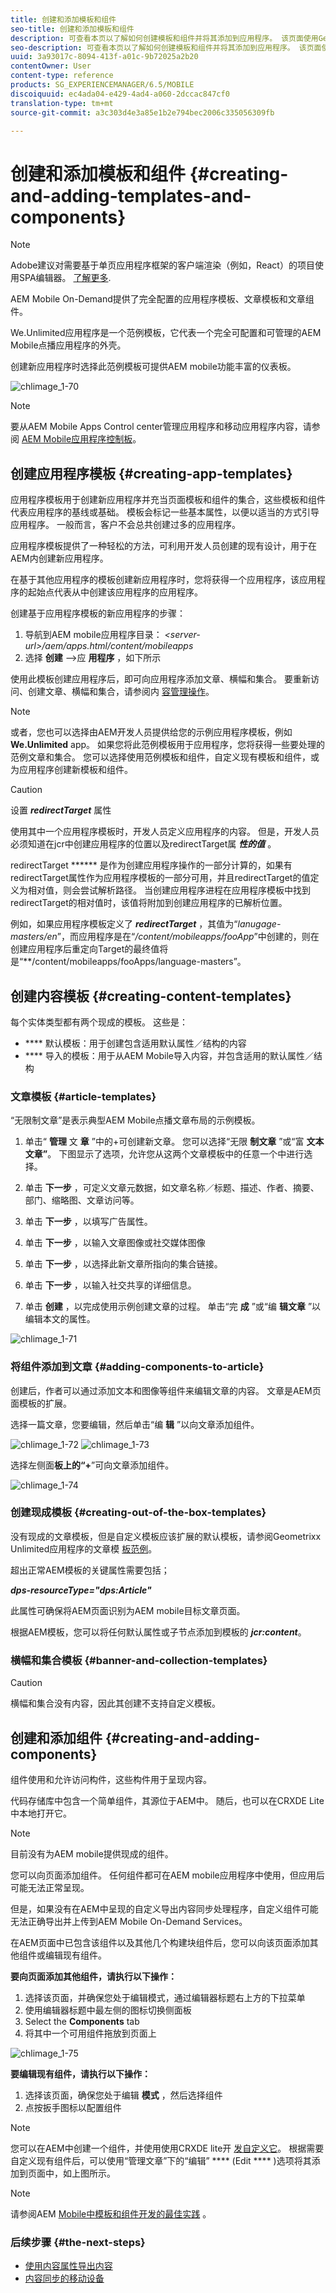 ```yaml
---
title: 创建和添加模板和组件
seo-title: 创建和添加模板和组件
description: 可查看本页以了解如何创建模板和组件并将其添加到应用程序。 该页面使用Geometrixx Unlimited App作为包含示例应用程序模板和页面模板的应用程序。
seo-description: 可查看本页以了解如何创建模板和组件并将其添加到应用程序。 该页面使用Geometrixx Unlimited App作为包含示例应用程序模板和页面模板的应用程序。
uuid: 3a93017c-8094-413f-a01c-9b72025a2b20
contentOwner: User
content-type: reference
products: SG_EXPERIENCEMANAGER/6.5/MOBILE
discoiquuid: ec4ada04-e429-4ad4-a060-2dccac847cf0
translation-type: tm+mt
source-git-commit: a3c303d4e3a85e1b2e794bec2006c335056309fb

---
```



# 创建和添加模板和组件 {#creating-and-adding-templates-and-components}

>[!NOTE]
>
>Adobe建议对需要基于单页应用程序框架的客户端渲染（例如，React）的项目使用SPA编辑器。 [了解更多](/help/sites-developing/spa-overview.md).

AEM Mobile On-Demand提供了完全配置的应用程序模板、文章模板和文章组件。

We.Unlimited应用程序是一个范例模板，它代表一个完全可配置和可管理的AEM Mobile点播应用程序的外壳。

创建新应用程序时选择此范例模板可提供AEM mobile功能丰富的仪表板。

![chlimage_1-70](assets/chlimage_1-70.png)

>[!NOTE]
>
>要从AEM Mobile Apps Control center管理应用程序和移动应用程序内容，请参阅 [AEM Mobile应用程序控制板](/help/mobile/mobile-apps-ondemand-application-dashboard.md)。

## 创建应用程序模板 {#creating-app-templates}

应用程序模板用于创建新应用程序并充当页面模板和组件的集合，这些模板和组件代表应用程序的基线或基础。 模板会标记一些基本属性，以便以适当的方式引导应用程序。 一般而言，客户不会总共创建过多的应用程序。

应用程序模板提供了一种轻松的方法，可利用开发人员创建的现有设计，用于在AEM内创建新应用程序。

在基于其他应用程序的模板创建新应用程序时，您将获得一个应用程序，该应用程序的起始点代表从中创建该应用程序的应用程序。

创建基于应用程序模板的新应用程序的步骤：

1. 导航到AEM mobile应用程序目录： *&lt;server-url>/aem/apps.html/content/mobileapps*
1. 选择 **创建** —>应 **用程序** ，如下所示

使用此模板创建应用程序后，即可向应用程序添加文章、横幅和集合。 要重新访问、创建文章、横幅和集合，请参阅内 [容管理操作](/help/mobile/mobile-apps-ondemand-manage-content-ondemand.md)。

>[!NOTE]
>
>或者，您也可以选择由AEM开发人员提供给您的示例应用程序模板，例如 **We.Unlimited** app。 如果您将此范例模板用于应用程序，您将获得一些要处理的范例文章和集合。 您可以选择使用范例模板和组件，自定义现有模板和组件，或为应用程序创建新模板和组件。

>[!CAUTION]
>
>设置 ***redirectTarget*** 属性
>
>使用其中一个应用程序模板时，开发人员定义应用程序的内容。 但是，开发人员必须知道在jcr中创建应用程序的位置以及redirectTarget属 ***性的值*** 。
>
>redirectTarget ****** 是作为创建应用程序操作的一部分计算的，如果有redirectTarget属性作为应用程序模板的一部分可用，并且redirectTarget的值定义为相对值，则会尝试解析路径。 当创建应用程序进程在应用程序模板中找到redirectTarget的相对值时，该值将附加到创建应用程序的已解析位置。
>
>例如，如果应用程序模板定义了 ***redirectTarget*** ，其值为“*lanugage-masters/en*”，而应用程序是在“*/content/mobileapps/fooApp*”中创建的，则在创建应用程序后重定向Target的最终值将是“**/content/mobileapps/fooApps/language-masters”。


## 创建内容模板 {#creating-content-templates}

每个实体类型都有两个现成的模板。 这些是：

* **** 默认模板：用于创建包含适用默认属性／结构的内容
* **** 导入的模板：用于从AEM Mobile导入内容，并包含适用的默认属性／结构

### 文章模板 {#article-templates}

“无限制文章”是表示典型AEM Mobile点播文章布局的示例模板。

1. 单击“ **管理** 文 **章** ”中的+可创建新文章。 您可以选择“无限 **制文章** ”或“富 **文本文章”**。 下图显示了选项，允许您从这两个文章模板中的任意一个中进行选择。

1. 单击 **下一步** ，可定义文章元数据，如文章名称／标题、描述、作者、摘要、部门、缩略图、文章访问等。
1. 单击 **下一步** ，以填写广告属性。
1. 单击 **下一步** ，以输入文章图像或社交媒体图像
1. 单击 **下一步** ，以选择此新文章所指向的集合链接。
1. 单击 **下一步** ，以输入社交共享的详细信息。
1. 单击 **创建** ，以完成使用示例创建文章的过程。 单击“完 **成** ”或“编 **辑文章** ”以编辑本文的属性。

![chlimage_1-71](assets/chlimage_1-71.png)

### 将组件添加到文章 {#adding-components-to-article}

创建后，作者可以通过添加文本和图像等组件来编辑文章的内容。 文章是AEM页面模板的扩展。

选择一篇文章，您要编辑，然后单击“编 **辑** ”以向文章添加组件。

![chlimage_1-72](assets/chlimage_1-72.png) ![chlimage_1-73](assets/chlimage_1-73.png)

选择左侧面&#x200B;**板上的“+**”可向文章添加组件。

![chlimage_1-74](assets/chlimage_1-74.png)

### 创建现成模板 {#creating-out-of-the-box-templates}

没有现成的文章模板，但是自定义模板应该扩展的默认模板，请参阅Geometrixx Unlimited应用程序的文章模 [板范例](http://localhost:4502/crx/de/index.jsp#/apps/geometrixx-unlimited-app/templates/article)。

超出正常AEM模板的关键属性需要包括；

***dps-resourceType=&quot;dps:Article&quot;***

此属性可确保将AEM页面识别为AEM mobile目标文章页面。

根据AEM模板，您可以将任何默认属性或子节点添加到模板的 ***jcr:content***。

### 横幅和集合模板 {#banner-and-collection-templates}

>[!CAUTION]
>
>横幅和集合没有内容，因此其创建不支持自定义模板。

## 创建和添加组件 {#creating-and-adding-components}

组件使用和允许访问构件，这些构件用于呈现内容。

代码存储库中包含一个简单组件，其源位于AEM中。 随后，也可以在CRXDE Lite中本地打开它。

>[!NOTE]
>
>目前没有为AEM mobile提供现成的组件。


您可以向页面添加组件。 任何组件都可在AEM mobile应用程序中使用，但应用后可能无法正常呈现。

但是，如果没有在AEM中呈现的自定义导出内容同步处理程序，自定义组件可能无法正确导出并上传到AEM Mobile On-Demand Services。

在AEM页面中已包含该组件以及其他几个构建块组件后，您可以向该页面添加其他组件或编辑现有组件。

**要向页面添加其他组件，请执行以下操作：**

1. 选择该页面，并确保您处于编辑模式，通过编辑器标题右上方的下拉菜单
1. 使用编辑器标题中最左侧的图标切换侧面板
1. Select the **Components** tab
1. 将其中一个可用组件拖放到页面上

![chlimage_1-75](assets/chlimage_1-75.png)

**要编辑现有组件，请执行以下操作：**

1. 选择该页面，确保您处于编辑 **模式** ，然后选择组件
1. 点按扳手图标以配置组件

>[!NOTE]
>
>您可以在AEM中创建一个组件，并使用使用CRXDE lite开 [发自定义它](/help/sites-developing/developing-with-crxde-lite.md)。 根据需要自定义现有组件后，可以使用“管理文章”下的“编辑” **** (Edit **** )选项将其添加到页面中，如上图所示。

>[!NOTE]
>
>请参阅AEM [Mobile中模板和组件开发的最佳实践](/help/mobile/best-practices-aem-mobile.md) 。

### 后续步骤 {#the-next-steps}

* [使用内容属性导出内容](/help/mobile/on-demand-content-properties-exporting.md)
* [内容同步的移动设备](/help/mobile/mobile-ondemand-contentsync.md)